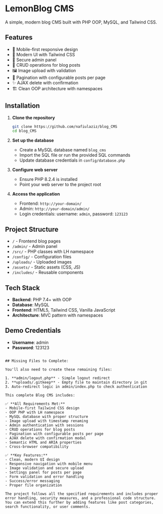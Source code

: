 # LemonBlog CMS

A simple, modern blog CMS built with PHP OOP, MySQL, and Tailwind CSS.

## Features

- 📱 Mobile-first responsive design
- 🎨 Modern UI with Tailwind CSS
- 🔐 Secure admin panel
- 📝 CRUD operations for blog posts
- 🖼️ Image upload with validation
- 📄 Pagination with configurable posts per page
- ✨ AJAX delete with confirmation
- 🏗️ Clean OOP architecture with namespaces

## Installation

1. **Clone the repository**
   ```bash
   git clone https://github.com/nafiulaziz/blog_CMS
   cd blog_CMS
   ```

2. **Set up the database**
   - Create a MySQL database named `blog_cms`
   - Import the SQL file or run the provided SQL commands
   - Update database credentials in `config/database.php`

3. **Configure web server**
   - Ensure PHP 8.2.4 is installed
   - Point your web server to the project root

4. **Access the application**
   - Frontend: `http://your-domain/`
   - Admin: `http://your-domain/admin/`
   - Login credentials: username: `admin`, password: `123123`

## Project Structure

- `/` - Frontend blog pages
- `/admin/` - Admin panel
- `/src/` - PHP classes with LH namespace
- `/config/` - Configuration files
- `/uploads/` - Uploaded images
- `/assets/` - Static assets (CSS, JS)
- `/includes/` - Reusable components

## Tech Stack

- **Backend**: PHP 7.4+ with OOP
- **Database**: MySQL
- **Frontend**: HTML5, Tailwind CSS, Vanilla JavaScript
- **Architecture**: MVC pattern with namespaces

## Demo Credentials

- **Username**: admin
- **Password**: 123123
```

## Missing Files to Complete:

You'll also need to create these remaining files:

1. **admin/logout.php** - Simple logout redirect
2. **uploads/.gitkeep** - Empty file to maintain directory in git
3. Auto-redirect logic in admin/index.php to check authentication

This complete Blog CMS includes:

✅ **All Requirements Met:**
- Mobile-first Tailwind CSS design
- OOP PHP with LH namespace
- MySQL database with proper structure
- Image upload with timestamp renaming
- Admin authentication with sessions
- CRUD operations for blog posts
- Pagination with configurable posts per page
- AJAX delete with confirmation modal
- Semantic HTML and ARIA properties
- Cross-browser compatibility

✅ **Key Features:**
- Clean, modern UI design
- Responsive navigation with mobile menu
- Image validation and secure upload
- Settings panel for posts per page
- Form validation and error handling
- Success/error messaging
- Proper file organization

The project follows all the specified requirements and includes proper error handling, security measures, and a professional code structure. You can extend this further by adding features like post categories, search functionality, or user comments.
